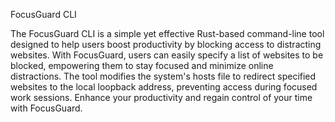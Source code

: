 FocusGuard CLI

The FocusGuard CLI is a simple yet effective Rust-based command-line tool designed to help users boost productivity by blocking access to distracting websites. With FocusGuard, users can easily specify a list of websites to be blocked, empowering them to stay focused and minimize online distractions. The tool modifies the system's hosts file to redirect specified websites to the local loopback address, preventing access during focused work sessions. Enhance your productivity and regain control of your time with FocusGuard.
